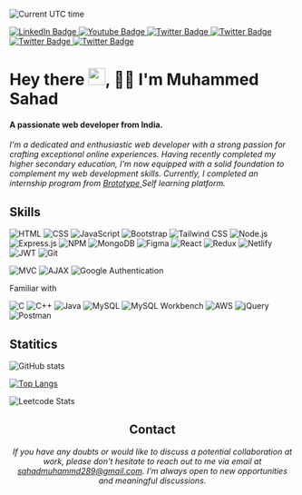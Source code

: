 
  ![Current UTC time](https://jojoee.jojoee.com/api/utcnowgif?utcnow)
  
  <a href="https://www.linkedin.com/in/muhammed-sahad-781a15231/">
    <img src="https://img.shields.io/badge/LinkedIn-black?style=for-the-badge&logo=linkedin&logoColor=white" alt="LinkedIn Badge"/>
  </a>
  <a href="https://www.youtube.com/channel/UCG9uyE89cnR63OOCHrA681Q">
    <img src="https://img.shields.io/badge/Youtube-black?style=for-the-badge&logo=youtube&logoColor=white" alt="Youtube Badge"/>
  </a>
  <a href="https://medium.com/@sahadmuhammed289">
    <img src="https://img.shields.io/badge/Medium-black?style=for-the-badge&logo=medium&logoColor=white" alt="Twitter Badge"/>
  </a>
  <a href="https://www.instagram.com/iam_sahad__/">
    <img src="https://img.shields.io/badge/Instagram-black?style=for-the-badge&logo=instagram&logoColor=white" alt="Twitter Badge"/>
  </a>
  <a href="https://profile.indeed.com/?hl=en_IN&co=IN&from=gnav-notifcenter">
    <img src="https://img.shields.io/badge/Indeed-black?style=for-the-badge&logo=Indeed&logoColor=white" alt="Twitter Badge"/>
  </a>
   <a href="https://leetcode.com/00sahad/">
    <img src="https://img.shields.io/badge/Leet Code-black?style=for-the-badge&logo=LeetCode&logoColor=white" alt="Twitter Badge"/>
  </a>

  <h1>
  Hey there
  <img src="https://media.giphy.com/media/hvRJCLFzcasrR4ia7z/giphy.gif" width="30px"/>,
    👋🏻
   I'm Muhammed Sahad
</h1>
 <h4>
      <strong>
        A passionate web developer from India.
      </strong>
    </h4>

<div align="start">

_I'm a dedicated and enthusiastic web developer with a strong passion for crafting exceptional online experiences. Having recently completed my higher secondary education, I'm now equipped with a solid foundation to complement my web development skills. Currently, I completed an internship program from <a href="https://brototype.com"> Brototype </a> Self learning platform._
  
</div>
</div>




<div align="start">
  
  ## Skills
  
![HTML](https://img.shields.io/badge/-HTML-orange?style=flat&logo=html5&logoColor=white)
![CSS](https://img.shields.io/badge/-CSS-blueviolet?style=flat&logo=css3&logoColor=white)
![JavaScript](https://img.shields.io/badge/-JavaScript-yellow?style=flat&logo=javascript&logoColor=white)
![Bootstrap](https://img.shields.io/badge/-Bootstrap-blueviolet?style=flat&logo=bootstrap&logoColor=white)
![Tailwind CSS](https://img.shields.io/badge/-Tailwind%20CSS-38B2AC?style=flat&logo=tailwind-css&logoColor=white)
![Node.js](https://img.shields.io/badge/-Node.js-339933?style=flat&logo=node.js&logoColor=white)
![Express.js](https://img.shields.io/badge/-Express.js-000000?style=flat&logo=express&logoColor=white)
![NPM](https://img.shields.io/badge/-NPM-CB3837?style=flat&logo=npm&logoColor=white)
![MongoDB](https://img.shields.io/badge/-MongoDB-47A248?style=flat&logo=mongodb&logoColor=white)
![Figma](https://img.shields.io/badge/-Figma-F24E1E?style=flat&logo=figma&logoColor=white)
![React](https://img.shields.io/badge/-React-61DAFB?style=flat&logo=react&logoColor=white)
![Redux](https://img.shields.io/badge/-Redux-764ABC?style=flat&logo=redux&logoColor=white)
![Netlify](https://img.shields.io/badge/-Netlify-00C7B7?style=flat&logo=netlify&logoColor=white)
![JWT](https://img.shields.io/badge/-JWT-000000?style=flat&logo=json-web-tokens&logoColor=white)
![Git](https://img.shields.io/badge/-Git-black?style=flat&logo=git&logoColor=white)

![MVC](https://img.shields.io/badge/-MVC-FF5733?style=flat)
![AJAX](https://img.shields.io/badge/-AJAX-1572B6?style=flat)
![Google Authentication](https://img.shields.io/badge/-Google%20Authentication-4285F4?style=flat&logo=google&logoColor=white)

Familiar with

![C](https://img.shields.io/badge/-C-00599C?style=flat&logo=c&logoColor=white) 
![C++](https://img.shields.io/badge/-C++-00599C?style=flat&logo=c%2B%2B&logoColor=white) 
![Java](https://img.shields.io/badge/-Java-007396?style=flat&logo=java&logoColor=white)
![MySQL](https://img.shields.io/badge/-MySQL-4479A1?style=flat&logo=mysql&logoColor=white)
![MySQL Workbench](https://img.shields.io/badge/-MySQL%20Workbench-4479A1?style=flat&logo=mysql&logoColor=white)
![AWS](https://img.shields.io/badge/-AWS-232F3E?style=flat&logo=amazon-aws&logoColor=white)
![jQuery](https://img.shields.io/badge/-jQuery-0769AD?style=flat&logo=jquery&logoColor=white)
![Postman](https://img.shields.io/badge/-Postman-FF6C37?style=flat&logo=postman&logoColor=white)

</div>

<div align="start">

  ## Statitics
  
  ![ GitHub stats](https://github-readme-stats.vercel.app/api?username=00sahad&show_icons=true&theme=tokyonight)

 [![Top Langs](https://github-readme-stats.vercel.app/api/top-langs/?username=00sahad&layout=donut&theme=tokyonight)](https://github.com/anuraghazra/github-readme-stats)

![Leetcode Stats](https://leetcard.jacoblin.cool/00sahad?ext=heatmap)


</div>

<div align="center">
  
  ## Contact

_If you have any doubts or would like to discuss a potential collaboration at work, please don't hesitate to reach out to me via email at [sahadmuhammd289@gmail.com](mailto:sahadmuhammed289@gmail.com). I'm always open to new opportunities and meaningful discussions._
</div>


